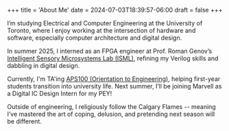 +++
title = 'About Me'
date = 2024-07-03T18:39:57-06:00
draft = false
+++

I’m studying Electrical and Computer Engineering at the University of Toronto, where I enjoy working at the intersection of hardware and software, especially computer architecture and digital design. 

In summer 2025, I interned as an FPGA engineer at Prof. Roman Genov’s [Intelligent Sensory Microsystems Lab (ISML)](https://www.eecg.toronto.edu/~roman/lab/index.html), refining my Verilog skills and dabbling in digital design. 

Currently, I'm TA'ing [APS100 (Orientation to Engineering)](https://engineering.calendar.utoronto.ca/course/aps100h1), helping first-year students transition into university life. Next summer, I’ll be joining Marvell as a Digital IC Design Intern for my PEY!

Outside of engineering, I religiously follow the Calgary Flames -- meaning I’ve mastered the art of coping, delusion, and pretending next season will be different.
